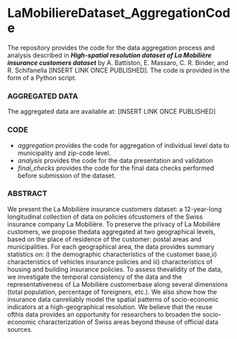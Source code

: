 # LaMobiliereDataset_AggregationCode
The repository provides the code for the data aggregation process and analysis described in **_High-spatial resolution dataset of La Mobilière insurance customers dataset_** by A. Battiston, E. Massaro, C. R. Binder, and R. Schifanella [INSERT LINK ONCE PUBLISHED]. 
The code is provided in the form of a Python script.

### AGGREGATED DATA

The aggregated data are available at: [INSERT LINK ONCE PUBLISHED]

### CODE
- *aggregation* provides the code for aggregation of individual level data to municipality and zip-code level.
- *analysis* provides the code for the data presentation and validation
- *final_checks* provides the code for the final data checks performed before submission of the dataset.

### ABSTRACT
We present the La Mobilière insurance customers dataset: a 12-year-long longitudinal collection of data on policies ofcustomers of the Swiss insurance company La Mobilière. 
To preserve the privacy of La Mobilière customers, we propose thedata aggregated at two geographical levels, based on the place of residence of the customer: postal areas and municipalities.
For each geographical area, the data provides summary statistics on: i) the demographic characteristics of the customer base,ii) characteristics of vehicles insurance policies and iii) characteristics of housing and building insurance policies. 
To assess thevalidity of the data, we investigate the temporal consistency of the data and the representativeness of La Mobilière customerbase along several dimensions (total population, percentage of foreigners, etc.). We also show how the insurance data canreliably model the spatial patterns of socio-economic indicators at a high-geographical resolution. 
We believe that the reuse ofthis data provides an opportunity for researchers to broaden the socio-economic characterization of Swiss areas beyond theuse of official data sources.
